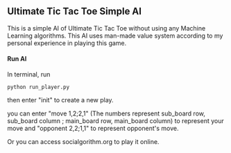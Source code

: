 ## Ultimate Tic Tac Toe Simple AI

This is a simple AI of Ultimate Tic Tac Toe without using any Machine Learning algorithms. This AI uses man-made value system according to my personal experience in playing this game. 



#### Run AI

In terminal, run

```shell
python run_player.py
```

then enter "init" to create a new play.

you can enter "move 1,2;2,1" (The numbers represent sub_board row, sub_board column ; main_board row, main_board column) to represent your move and "opponent 2,2;1,1" to represent opponent's move. 



Or you can access socialgorithm.org to play it online.